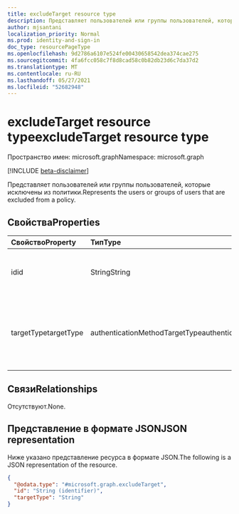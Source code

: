 ```yaml
---
title: excludeTarget resource type
description: Представляет пользователей или группы пользователей, которые исключены из политики.
author: mjsantani
localization_priority: Normal
ms.prod: identity-and-sign-in
doc_type: resourcePageType
ms.openlocfilehash: 9d2786a6107e524fe00430658542dea374cae275
ms.sourcegitcommit: 4fa6fcc058c7f8d8cad58c0b82db23d6c7da37d2
ms.translationtype: MT
ms.contentlocale: ru-RU
ms.lasthandoff: 05/27/2021
ms.locfileid: "52682948"
---
```

# <a name="excludetarget-resource-type"></a><span data-ttu-id="e5e5f-103">excludeTarget resource type</span><span class="sxs-lookup"><span data-stu-id="e5e5f-103">excludeTarget resource type</span></span>

<span data-ttu-id="e5e5f-104">Пространство имен: microsoft.graph</span><span class="sxs-lookup"><span data-stu-id="e5e5f-104">Namespace: microsoft.graph</span></span>

[!INCLUDE [beta-disclaimer](../../includes/beta-disclaimer.md)]

<span data-ttu-id="e5e5f-105">Представляет пользователей или группы пользователей, которые исключены из политики.</span><span class="sxs-lookup"><span data-stu-id="e5e5f-105">Represents the users or groups of users that are excluded from a policy.</span></span>

## <a name="properties"></a><span data-ttu-id="e5e5f-106">Свойства</span><span class="sxs-lookup"><span data-stu-id="e5e5f-106">Properties</span></span>
|<span data-ttu-id="e5e5f-107">Свойство</span><span class="sxs-lookup"><span data-stu-id="e5e5f-107">Property</span></span>|<span data-ttu-id="e5e5f-108">Тип</span><span class="sxs-lookup"><span data-stu-id="e5e5f-108">Type</span></span>|<span data-ttu-id="e5e5f-109">Описание</span><span class="sxs-lookup"><span data-stu-id="e5e5f-109">Description</span></span>|
|:---|:---|:---|
|<span data-ttu-id="e5e5f-110">id</span><span class="sxs-lookup"><span data-stu-id="e5e5f-110">id</span></span>|<span data-ttu-id="e5e5f-111">String</span><span class="sxs-lookup"><span data-stu-id="e5e5f-111">String</span></span>|<span data-ttu-id="e5e5f-112">Идентификатор объекта пользователя или группы Azure AD.</span><span class="sxs-lookup"><span data-stu-id="e5e5f-112">The object identifier of an Azure AD user or group.</span></span>|
|<span data-ttu-id="e5e5f-113">targetType</span><span class="sxs-lookup"><span data-stu-id="e5e5f-113">targetType</span></span>|<span data-ttu-id="e5e5f-114">authenticationMethodTargetType</span><span class="sxs-lookup"><span data-stu-id="e5e5f-114">authenticationMethodTargetType</span></span>|<span data-ttu-id="e5e5f-115">Тип целевой цели метода проверки подлинности.</span><span class="sxs-lookup"><span data-stu-id="e5e5f-115">The type of the authentication method target.</span></span> <span data-ttu-id="e5e5f-116">Возможные значения: `user`, `group`, `unknownFutureValue`.</span><span class="sxs-lookup"><span data-stu-id="e5e5f-116">Possible values are: `user`, `group`, `unknownFutureValue`.</span></span>|

## <a name="relationships"></a><span data-ttu-id="e5e5f-117">Связи</span><span class="sxs-lookup"><span data-stu-id="e5e5f-117">Relationships</span></span>
<span data-ttu-id="e5e5f-118">Отсутствуют.</span><span class="sxs-lookup"><span data-stu-id="e5e5f-118">None.</span></span>

## <a name="json-representation"></a><span data-ttu-id="e5e5f-119">Представление в формате JSON</span><span class="sxs-lookup"><span data-stu-id="e5e5f-119">JSON representation</span></span>
<span data-ttu-id="e5e5f-120">Ниже указано представление ресурса в формате JSON.</span><span class="sxs-lookup"><span data-stu-id="e5e5f-120">The following is a JSON representation of the resource.</span></span>
<!-- {
  "blockType": "resource",
  "@odata.type": "microsoft.graph.excludeTarget"
}
-->
``` json
{
  "@odata.type": "#microsoft.graph.excludeTarget",
  "id": "String (identifier)",
  "targetType": "String"
}
```
